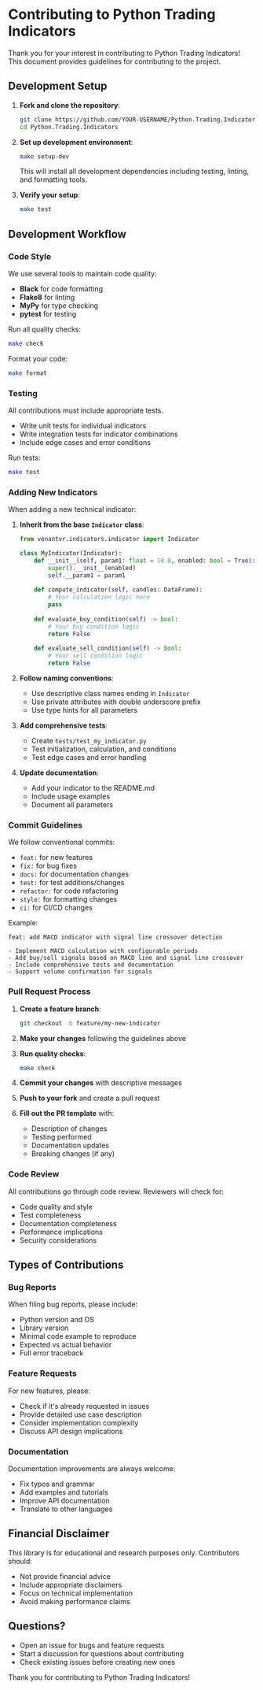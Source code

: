 # Contributing to Python Trading Indicators

Thank you for your interest in contributing to Python Trading Indicators! This document provides guidelines for contributing to the project.

## Development Setup

1. **Fork and clone the repository**:
   ```bash
   git clone https://github.com/YOUR-USERNAME/Python.Trading.Indicators.git
   cd Python.Trading.Indicators
   ```

2. **Set up development environment**:
   ```bash
   make setup-dev
   ```
   This will install all development dependencies including testing, linting, and formatting tools.

3. **Verify your setup**:
   ```bash
   make test
   ```

## Development Workflow

### Code Style

We use several tools to maintain code quality:

- **Black** for code formatting
- **Flake8** for linting
- **MyPy** for type checking
- **pytest** for testing

Run all quality checks:

```bash
make check
```

Format your code:

```bash
make format
```

### Testing

All contributions must include appropriate tests.

- Write unit tests for individual indicators
- Write integration tests for indicator combinations
- Include edge cases and error conditions

Run tests:

```bash
make test
```

### Adding New Indicators

When adding a new technical indicator:

1. **Inherit from the base `Indicator` class**:
   ```python
   from venantvr.indicators.indicator import Indicator
   
   class MyIndicator(Indicator):
       def __init__(self, param1: float = 10.0, enabled: bool = True):
           super().__init__(enabled)
           self.__param1 = param1
       
       def compute_indicator(self, candles: DataFrame):
           # Your calculation logic here
           pass
       
       def evaluate_buy_condition(self) -> bool:
           # Your buy condition logic
           return False
       
       def evaluate_sell_condition(self) -> bool:
           # Your sell condition logic  
           return False
   ```

2. **Follow naming conventions**:
    - Use descriptive class names ending in `Indicator`
    - Use private attributes with double underscore prefix
    - Use type hints for all parameters

3. **Add comprehensive tests**:
    - Create `tests/test_my_indicator.py`
    - Test initialization, calculation, and conditions
    - Test edge cases and error handling

4. **Update documentation**:
    - Add your indicator to the README.md
    - Include usage examples
    - Document all parameters

### Commit Guidelines

We follow conventional commits:

- `feat:` for new features
- `fix:` for bug fixes
- `docs:` for documentation changes
- `test:` for test additions/changes
- `refactor:` for code refactoring
- `style:` for formatting changes
- `ci:` for CI/CD changes

Example:

```
feat: add MACD indicator with signal line crossover detection

- Implement MACD calculation with configurable periods
- Add buy/sell signals based on MACD line and signal line crossover
- Include comprehensive tests and documentation
- Support volume confirmation for signals
```

### Pull Request Process

1. **Create a feature branch**:
   ```bash
   git checkout -b feature/my-new-indicator
   ```

2. **Make your changes** following the guidelines above

3. **Run quality checks**:
   ```bash
   make check
   ```

4. **Commit your changes** with descriptive messages

5. **Push to your fork** and create a pull request

6. **Fill out the PR template** with:
    - Description of changes
    - Testing performed
    - Documentation updates
    - Breaking changes (if any)

### Code Review

All contributions go through code review. Reviewers will check for:

- Code quality and style
- Test completeness
- Documentation completeness
- Performance implications
- Security considerations

## Types of Contributions

### Bug Reports

When filing bug reports, please include:

- Python version and OS
- Library version
- Minimal code example to reproduce
- Expected vs actual behavior
- Full error traceback

### Feature Requests

For new features, please:

- Check if it's already requested in issues
- Provide detailed use case description
- Consider implementation complexity
- Discuss API design implications

### Documentation

Documentation improvements are always welcome:

- Fix typos and grammar
- Add examples and tutorials
- Improve API documentation
- Translate to other languages

## Financial Disclaimer

This library is for educational and research purposes only. Contributors should:

- Not provide financial advice
- Include appropriate disclaimers
- Focus on technical implementation
- Avoid making performance claims

## Questions?

- Open an issue for bugs and feature requests
- Start a discussion for questions about contributing
- Check existing issues before creating new ones

Thank you for contributing to Python Trading Indicators!